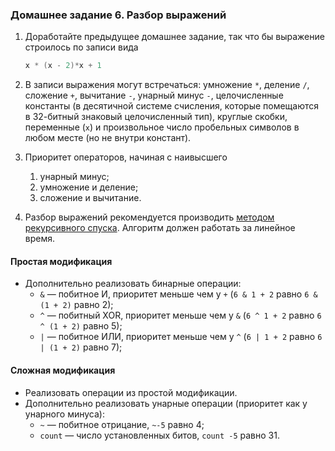 ### Домашнее задание 6. Разбор выражений

1. Доработайте предыдущее домашнее задание, так что бы выражение строилось по записи вида
    ```java
    x * (x - 2)*x + 1
    ```
    
2. В записи выражения могут встречаться: умножение `*`, деление `/`, сложение `+`, вычитание `-`, унарный минус `-`, целочисленные константы (в десятичной системе счисления, которые помещаются в 32-битный знаковый целочисленный тип), круглые скобки, переменные (`x`) и произвольное число пробельных символов в любом месте (но не внутри констант).

3. Приоритет операторов, начиная с наивысшего
    1. унарный минус;
    2. умножение и деление;
    3. сложение и вычитание.
    
4. Разбор выражений рекомендуется производить [методом рекурсивного спуска](https://en.wikipedia.org/wiki/Recursive_descent_parser). Алгоритм должен работать за линейное время.

#### Простая модификация

* Дополнительно реализовать бинарные операции:
  - `&` — побитное И, приоритет меньше чем у `+` (`6 & 1 + 2` равно `6 & (1 + 2)` равно 2);
  - `^` — побитный XOR, приоритет меньше чем у `&` (`6 ^ 1 + 2` равно `6 ^ (1 + 2)` равно 5);
  - `|` — побитное ИЛИ, приоритет меньше чем у `^` (`6 | 1 + 2` равно `6 | (1 + 2)` равно 7);

#### Сложная модификация

* Реализовать операции из простой модификации.
* Дополнительно реализовать унарные операции (приоритет как у унарного минуса):
  - `~` — побитное отрицание, `~-5` равно 4;
  - `count` — число установленных битов, `count -5` равно 31.